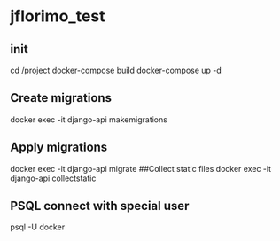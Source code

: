 # jflorimo_test

## init
cd /project
docker-compose build
docker-compose up -d

## Create migrations
docker exec -it django-api makemigrations
## Apply migrations
docker exec -it django-api migrate
##Collect static files
docker exec -it django-api collectstatic



## PSQL connect with special user
psql -U docker


